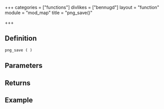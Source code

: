 +++
categories = ["functions"]
divlikes = ["bennugd"]
layout = "function"
module = "mod_map"
title = "png_save()"

+++

## Definition

    png_save ( )

## Parameters

## Returns

## Example
